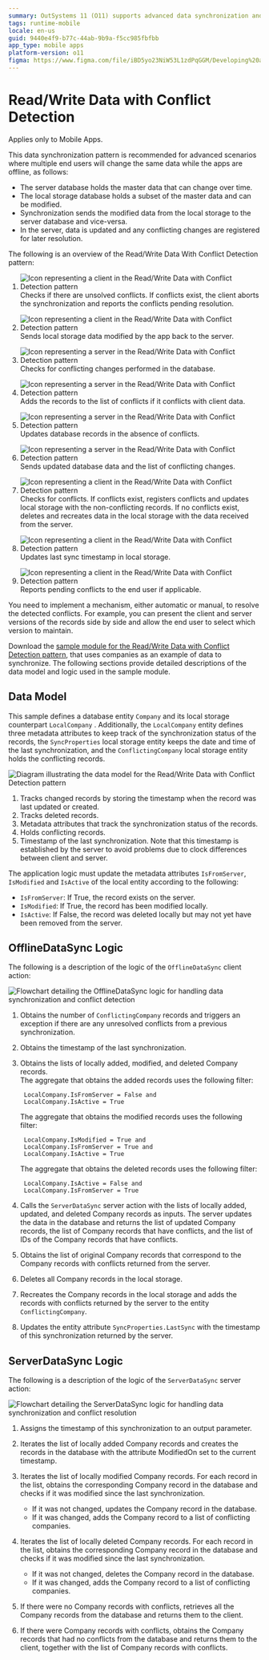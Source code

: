 ```yaml
---
summary: OutSystems 11 (O11) supports advanced data synchronization and conflict detection for mobile apps, ensuring data integrity across offline scenarios.
tags: runtime-mobile
locale: en-us
guid: 9440e4f9-b77c-44ab-9b9a-f5cc985fbfbb
app_type: mobile apps
platform-version: o11
figma: https://www.figma.com/file/iBD5yo23NiW53L1zdPqGGM/Developing%20an%20Application?node-id=743:4
---
```


# Read/Write Data with Conflict Detection

<div class="info" markdown="1">

Applies only to Mobile Apps.

</div>

This data synchronization pattern is recommended for advanced scenarios where multiple end users will change the same data while the apps are offline, as follows:

* The server database holds the master data that can change over time.
* The local storage database holds a subset of the master data and can be modified.
* Synchronization sends the modified data from the local storage to the server database and vice-versa.
* In the server, data is updated and any conflicting changes are registered for later resolution.

The following is an overview of the Read/Write Data With Conflict Detection pattern:

1. ![Icon representing a client in the Read/Write Data with Conflict Detection pattern](images/icon-client.png "Client Icon") Checks if there are unsolved conflicts. If conflicts exist, the client aborts the synchronization and reports the conflicts pending resolution.

1. ![Icon representing a client in the Read/Write Data with Conflict Detection pattern](images/icon-client.png "Client Icon") Sends local storage data modified by the app back to the server.

1. ![Icon representing a server in the Read/Write Data with Conflict Detection pattern](images/icon-server.png "Server Icon") Checks for conflicting changes performed in the database.

1. ![Icon representing a server in the Read/Write Data with Conflict Detection pattern](images/icon-server.png "Server Icon") Adds the records to the list of conflicts if it conflicts with client data.

1. ![Icon representing a server in the Read/Write Data with Conflict Detection pattern](images/icon-server.png "Server Icon") Updates database records in the absence of conflicts.

1. ![Icon representing a server in the Read/Write Data with Conflict Detection pattern](images/icon-server.png "Server Icon") Sends updated database data and the list of conflicting changes.

1. ![Icon representing a client in the Read/Write Data with Conflict Detection pattern](images/icon-client.png "Client Icon") Checks for conflicts. If conflicts exist, registers conflicts and updates local storage with the non-conflicting records. If no conflicts exist, deletes and recreates data in the local storage with the data received from the server.

1. ![Icon representing a client in the Read/Write Data with Conflict Detection pattern](images/icon-client.png "Client Icon") Updates last sync timestamp in local storage.

1. ![Icon representing a client in the Read/Write Data with Conflict Detection pattern](images/icon-client.png "Client Icon") Reports pending conflicts to the end user if applicable.

You need to implement a mechanism, either automatic or manual, to resolve the detected conflicts. For example, you can present the client and server versions of the records side by side and allow the end user to select which version to maintain.

Download the [sample module for the Read/Write Data with Conflict Detection pattern](http://www.outsystems.com/forge/component/1638/Offline+Data+Sync+Patterns/), that uses companies as an example of data to synchronize. The following sections provide detailed descriptions of the data model and logic used in the sample module.


## Data Model

This sample defines a database entity `Company` and its local storage counterpart `LocalCompany` . Additionally, the `LocalCompany` entity defines three metadata attributes to keep track of the synchronization status of the records, the `SyncProperties` local storage entity keeps the date and time of the last synchronization, and the `ConflictingCompany` local storage entity holds the conflicting records.

![Diagram illustrating the data model for the Read/Write Data with Conflict Detection pattern](images/read-write-data-with-conflict-detection-data-model.png "Data Model Diagram")

1. Tracks changed records by storing the timestamp when the record was last updated or created. 
1. Tracks deleted records. 
1. Metadata attributes that track the synchronization status of the records. 
1. Holds conflicting records. 
1. Timestamp of the last synchronization. Note that this timestamp is established by the server to avoid problems due to clock differences between client and server. 

The application logic must update the metadata attributes `IsFromServer`, `IsModified` and `IsActive` of the local entity according to the following:

* `IsFromServer`: If True, the record exists on the server.
* `IsModified`: If True, the record has been modified locally.
* `IsActive`: If False, the record was deleted locally but may not yet have been removed from the server.


## OfflineDataSync Logic

The following is a description of the logic of the `OfflineDataSync` client action:

![Flowchart detailing the OfflineDataSync logic for handling data synchronization and conflict detection](images/read-write-data-with-conflict-detection-offlinedatasync.png "OfflineDataSync Logic Flowchart")

1. Obtains the number of `ConflictingCompany` records and triggers an exception if there are any unresolved conflicts from a previous synchronization.

1. Obtains the timestamp of the last synchronization.

1. Obtains the lists of locally added, modified, and deleted Company records.  
    The aggregate that obtains the added records uses the following filter:

        LocalCompany.IsFromServer = False and
        LocalCompany.IsActive = True

    The aggregate that obtains the modified records uses the following filter:

        LocalCompany.IsModified = True and
        LocalCompany.IsFromServer = True and
        LocalCompany.IsActive = True

    The aggregate that obtains the deleted records uses the following filter:

        LocalCompany.IsActive = False and
        LocalCompany.IsFromServer = True

1. Calls the `ServerDataSync` server action with the lists of locally added, updated, and deleted Company records as inputs. The server updates the data in the database and returns the list of updated Company records, the list of Company records that have conflicts, and the list of IDs of the Company records that have conflicts.

1. Obtains the list of original Company records that correspond to the Company records with conflicts returned from the server.

1. Deletes all Company records in the local storage.

1. Recreates the Company records in the local storage and adds the records with conflicts returned by the server to the entity `ConflictingCompany`.

1. Updates the entity attribute `SyncProperties.LastSync` with the timestamp of this synchronization returned by the server.


## ServerDataSync Logic

The following is a description of the logic of the `ServerDataSync` server action:

![Flowchart detailing the ServerDataSync logic for handling data synchronization and conflict resolution](images/read-write-data-with-conflict-detection-serverdatasync.png "ServerDataSync Logic Flowchart")

1. Assigns the timestamp of this synchronization to an output parameter.

1. Iterates the list of locally added Company records and creates the records in the database with the attribute ModifiedOn set to the current timestamp.

1. Iterates the list of locally modified Company records. For each record in the list, obtains the corresponding Company record in the database and checks if it was modified since the last synchronization.

    * If it was not changed, updates the Company record in the database.
    * If it was changed, adds the Company record to a list of conflicting companies.

1. Iterates the list of locally deleted Company records. For each record in the list, obtains the corresponding Company record in the database and checks if it was modified since the last synchronization.

    * If it was not changed, deletes the Company record in the database.
    * If it was changed, adds the Company record to a list of conflicting companies.

1. If there were no Company records with conflicts, retrieves all the Company records from the database and returns them to the client.

1. If there were Company records with conflicts, obtains the Company records that had no conflicts from the database and returns them to the client, together with the list of Company records with conflicts.
